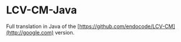 # LCV-CM-Java

Full translation in Java of the [https://github.com/endocode/LCV-CM](http://google.com) version. 
